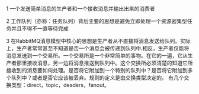 1   一个发送简单消息的生产者和一个接收消息并输出出来的消费者

2   工作队列（亦称：任务队列）背后主要的思想是避免立即处理一个资源密集型任务并且不得不一直等待完成


3    在RabbitMQ消息模型中核心的思想是生产者从不直接将消息发送给队列。实际上，生产者常常甚至不知道是否一个消息会被传递到队列中.相反，生产者仅能将消息发送到一个交易所。一个交易所是一个非常简单的事物。在它的一遍，它从生产者那里接收消息，另一边将消息推送到队列中。这个交换所必须清楚的知道它所接收到的消息要如何处理。是否将它附加到一个特别的队列中？是否将它附加到多个队列中？或者是否它应该被丢弃。规则的定义是由交换类型决定的。 有几个交换类型：direct，topic，deaders，fanout。

